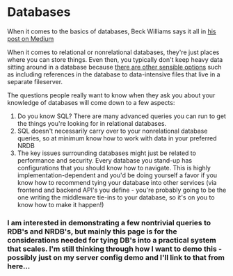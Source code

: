 # Databases

When it comes to the basics of databases, Beck Williams says it all in [his post on Medium](https://medium.com/@rwilliams_bv/intro-to-databases-for-people-who-dont-know-a-whole-lot-about-them-a64ae9af712)

When it comes to relational or nonrelational databases, they're just places where you can store things. Even then, you typically don't keep heavy data sitting around in a database because [there are other sensible options](https://dba.stackexchange.com/questions/2445/should-binary-files-be-stored-in-the-database) such as including references in the database to data-intensive files that live in a separate fileserver.

The questions people really want to know when they ask you about your knowledge of databases will come down to a few aspects:
1. Do you know SQL? There are many advanced queries you can run to get the things you're looking for in relational databases.
2. SQL doesn't necessarily carry over to your nonrelational database queries, so at minimum know how to work with data in your preferred NRDB
3. The key issues surrounding databases might just be related to performance and security. Every database you stand-up has configurations that you should know how to navigate. This is highly implementation-dependent and you'd be doing yourself a favor if you know how to recommend tying your database into other services (via frontend and backend API's you define - you're probably going to be the one writing the middleware tie-ins to your database, so it's on you to know how to make it happen!)

### I am interested in demonstrating a few nontrivial queries to RDB's and NRDB's, but mainly this page is for the considerations needed for tying DB's into a practical system that scales. I'm still thinking through how I want to demo this - possibly just on my server config demo and I'll link to that from here...
